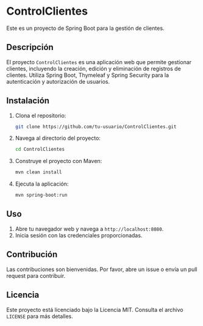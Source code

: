# ControlClientes

Este es un proyecto de Spring Boot para la gestión de clientes.

## Descripción

El proyecto `ControlClientes` es una aplicación web que permite gestionar clientes, incluyendo la creación, edición y eliminación de registros de clientes. Utiliza Spring Boot, Thymeleaf y Spring Security para la autenticación y autorización de usuarios.

## Instalación

1. Clona el repositorio:
    ```sh
    git clone https://github.com/tu-usuario/ControlClientes.git
    ```
2. Navega al directorio del proyecto:
    ```sh
    cd ControlClientes
    ```
3. Construye el proyecto con Maven:
    ```sh
    mvn clean install
    ```
4. Ejecuta la aplicación:
    ```sh
    mvn spring-boot:run
    ```

## Uso

1. Abre tu navegador web y navega a `http://localhost:8080`.
2. Inicia sesión con las credenciales proporcionadas.

## Contribución

Las contribuciones son bienvenidas. Por favor, abre un issue o envía un pull request para contribuir.

## Licencia

Este proyecto está licenciado bajo la Licencia MIT. Consulta el archivo `LICENSE` para más detalles.
